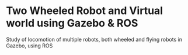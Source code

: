 # Two Wheeled Robot and Virtual world using Gazebo & ROS
Study of locomotion of multiple robots, both wheeled and flying robots in Gazebo, using ROS
